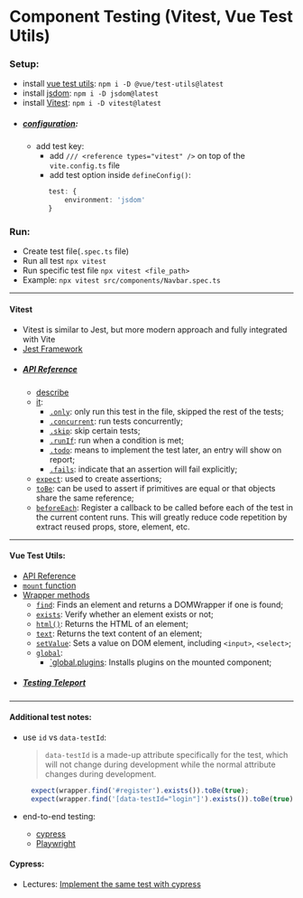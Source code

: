 Component Testing (Vitest, Vue Test Utils)
==============================================


### Setup:
- install [vue test utils](https://test-utils.vuejs.org/): `npm i -D @vue/test-utils@latest`
- install [jsdom](https://github.com/jsdom/jsdom#readme): `npm i -D jsdom@latest`
- install [Vitest](https://vitest.dev/): `npm i -D vitest@latest`
- ##### [configuration](https://vitest.dev/guide/#configuring-vitest):
  - add test key:
    - add `/// <reference types="vitest" />` on top of the `vite.config.ts` file
    - add test option inside `defineConfig()`:
    ```typescript
       test: {
           environment: 'jsdom'
       }
    ```
### Run:
- Create test file(`.spec.ts` file)
- Run all test `npx vitest`
- Run specific test file `npx vitest <file_path>`
- Example: `npx vitest src/components/Navbar.spec.ts`

----------------------------------------------------
#### Vitest
- Vitest is similar to Jest, but more modern approach and fully integrated with Vite
- [Jest Framework](https://jestjs.io/)
- ##### [API Reference](https://vitest.dev/api/)
  - [describe](https://vitest.dev/api/#describe)
  - [it](https://vitest.dev/api/#test):
      - [`.only`](https://vitest.dev/api/#test-only): only run this test in the file, skipped the rest of the tests;
      - [`.concurrent`](https://vitest.dev/api/#test-concurrent): run tests concurrently;
      - [`.skip`](https://vitest.dev/api/#test-skip): skip certain tests;
      - [`.runIf`](https://vitest.dev/api/#test-runif): run when a condition is met;
      - [`.todo`](https://vitest.dev/api/#test-todo): means to implement the test later, an entry will show on report;
      - [`.fails`](https://vitest.dev/api/#test-fails): indicate that an assertion will fail explicitly;
  - [`expect`](https://vitest.dev/api/#expect): used to create assertions;
  - [`toBe`](https://vitest.dev/api/#tobe): can be used to assert if primitives are equal or that objects share the same reference;
  - [`beforeEach`](https://vitest.dev/api/#beforeeach): Register a callback to be called before each of the test in the current content runs. This will greatly reduce code repetition by extract reused props, store, element, etc.
  

----------------------------------------------------
#### Vue Test Utils:
- [API Reference](https://test-utils.vuejs.org/api/)
- [`mount` function](https://test-utils.vuejs.org/api/#mount)
- [Wrapper methods](https://test-utils.vuejs.org/api/#wrapper-methods)
  - [`find`](https://test-utils.vuejs.org/api/#find): Finds an element and returns a DOMWrapper if one is found;
  - [`exists`](https://test-utils.vuejs.org/api/#exists): Verify whether an element exists or not;
  - [`html()`](https://test-utils.vuejs.org/api/#html): Returns the HTML of an element;
  - [`text`](https://test-utils.vuejs.org/api/#text): Returns the text content of an element;
  - [`setValue`](https://test-utils.vuejs.org/api/#setvalue): Sets a value on DOM element, including `<input>`, `<select>`;
  - [`global`](https://test-utils.vuejs.org/api/#global):
    - [`global.plugins](https://test-utils.vuejs.org/api/#global-plugins): Installs plugins on the mounted component;
- ##### [Testing Teleport](https://test-utils.vuejs.org/guide/advanced/teleport.html)
________________________________________________________
#### Additional test notes:
- use `id` vs `data-testId`:
  > `data-testId` is a made-up attribute specifically for the test, which will not change during development while the normal attribute changes during development.
   ```Typescript
     expect(wrapper.find('#register').exists()).toBe(true);
     expect(wrapper.find('[data-testId="login"]').exists()).toBe(true);
   ```

- end-to-end testing:
  - [cypress](https://www.cypress.io/)
  - [Playwright](https://playwright.dev/)

#### Cypress:
- Lectures: [Implement the same test with cypress](https://www.youtube.com/watch?v=nLBwVOJDT1I)
